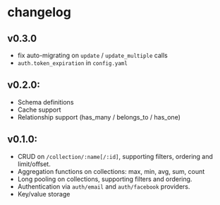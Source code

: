 changelog
===

v0.3.0
---

- fix auto-migrating on `update` / `update_multiple` calls
- `auth.token_expiration` in `config.yaml`

v0.2.0:
---

- Schema definitions
- Cache support
- Relationship support (has_many / belongs_to / has_one)

v0.1.0:
---

- CRUD on `/collection/:name[/:id]`, supporting filters, ordering and limit/offset.
- Aggregation functions on collections: max, min, avg, sum, count
- Long pooling on collections, supporting filters and ordering.
- Authentication via `auth/email` and `auth/facebook` providers.
- Key/value storage

